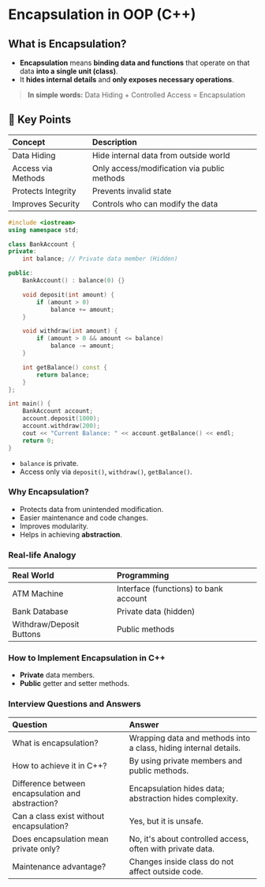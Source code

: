 # Encapsulation in OOP (C++)

## What is Encapsulation?

- **Encapsulation** means **binding data and functions** that operate on that data **into a single unit (class)**.
- It **hides internal details** and **only exposes necessary operations**.

> **In simple words:** Data Hiding + Controlled Access = Encapsulation

## 🔗 Key Points

| Concept            | Description                                 |
| :----------------- | :------------------------------------------ |
| Data Hiding        | Hide internal data from outside world       |
| Access via Methods | Only access/modification via public methods |
| Protects Integrity | Prevents invalid state                      |
| Improves Security  | Controls who can modify the data            |

```cpp
#include <iostream>
using namespace std;

class BankAccount {
private:
    int balance; // Private data member (Hidden)

public:
    BankAccount() : balance(0) {}

    void deposit(int amount) {
        if (amount > 0)
            balance += amount;
    }

    void withdraw(int amount) {
        if (amount > 0 && amount <= balance)
            balance -= amount;
    }

    int getBalance() const {
        return balance;
    }
};

int main() {
    BankAccount account;
    account.deposit(1000);
    account.withdraw(200);
    cout << "Current Balance: " << account.getBalance() << endl;
    return 0;
}
```

- `balance` is private.
- Access only via `deposit()`, `withdraw()`, `getBalance()`.

### Why Encapsulation?

- Protects data from unintended modification.
- Easier maintenance and code changes.
- Improves modularity.
- Helps in achieving **abstraction**.

### Real-life Analogy

| Real World               | Programming                           |
| :----------------------- | :------------------------------------ |
| ATM Machine              | Interface (functions) to bank account |
| Bank Database            | Private data (hidden)                 |
| Withdraw/Deposit Buttons | Public methods                        |

### How to Implement Encapsulation in C++

- **Private** data members.
- **Public** getter and setter methods.

### Interview Questions and Answers

| Question                                          | Answer                                                           |
| :------------------------------------------------ | :--------------------------------------------------------------- |
| What is encapsulation?                            | Wrapping data and methods into a class, hiding internal details. |
| How to achieve it in C++?                         | By using private members and public methods.                     |
| Difference between encapsulation and abstraction? | Encapsulation hides data; abstraction hides complexity.          |
| Can a class exist without encapsulation?          | Yes, but it is unsafe.                                           |
| Does encapsulation mean private only?             | No, it's about controlled access, often with private data.       |
| Maintenance advantage?                            | Changes inside class do not affect outside code.                 |
